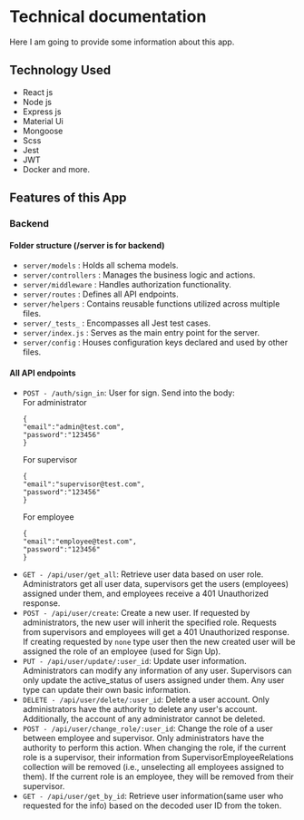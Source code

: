 # Technical documentation

Here I am going to provide some information about this app.

## Technology Used

- React js
- Node js
- Express js
- Material Ui
- Mongoose
- Scss
- Jest
- JWT
- Docker and more.

## Features of this App

### Backend

#### Folder structure (/server is for backend)

- `server/models` : Holds all schema models.
- `server/controllers` : Manages the business logic and actions.
- `server/middleware` : Handles authorization functionality.
- `server/routes` : Defines all API endpoints.
- `server/helpers` : Contains reusable functions utilized across multiple files.
- `server/_tests_` : Encompasses all Jest test cases.
- `server/index.js` : Serves as the main entry point for the server.
- `server/config` : Houses configuration keys declared and used by other files.

#### All API endpoints

- `POST - /auth/sign_in`: User for sign. Send into the body:<br/>
  For administrator
  ```
  {
  "email":"admin@test.com",
  "password":"123456"
  }
  ```
  For supervisor
  ```
  {
  "email":"supervisor@test.com",
  "password":"123456"
  }
  ```
  For employee
  ```
  {
  "email":"employee@test.com",
  "password":"123456"
  }
  ```
- `GET - /api/user/get_all`: Retrieve user data based on user role. Administrators get all user data, supervisors get the users (employees) assigned under them, and employees receive a 401 Unauthorized response.
- `POST - /api/user/create`: Create a new user. If requested by administrators, the new user will inherit the specified role. Requests from supervisors and employees will get a 401 Unauthorized response. <br/> If creating requested by `none` type user then the new created user will be assigned the role of an employee (used for Sign Up).
- `PUT - /api/user/update/:user_id`: Update user information. Administrators can modify any information of any user. Supervisors can only update the active_status of users assigned under them. Any user type can update their own basic information.
- `DELETE - /api/user/delete/:user_id`: Delete a user account. Only administrators have the authority to delete any user's account. Additionally, the account of any administrator cannot be deleted.
- `POST - /api/user/change_role/:user_id`: Change the role of a user between employee and supervisor. Only administrators have the authority to perform this action. When changing the role, if the current role is a supervisor, their information from SupervisorEmployeeRelations collection will be removed (i.e., unselecting all employees assigned to them). If the current role is an employee, they will be removed from their supervisor.
- `GET - /api/user/get_by_id`: Retrieve user information(same user who requested for the info) based on the decoded user ID from the token.
